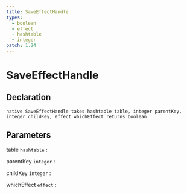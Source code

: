 ```yaml
---
title: SaveEffectHandle
types:
  - boolean
  - effect
  - hashtable
  - integer
patch: 1.24
---
```


# SaveEffectHandle

## Declaration

```jass
native SaveEffectHandle takes hashtable table, integer parentKey, integer childKey, effect whichEffect returns boolean
```

## Parameters
table `hashtable`
: 

parentKey `integer`
: 

childKey `integer`
: 

whichEffect `effect`
: 
